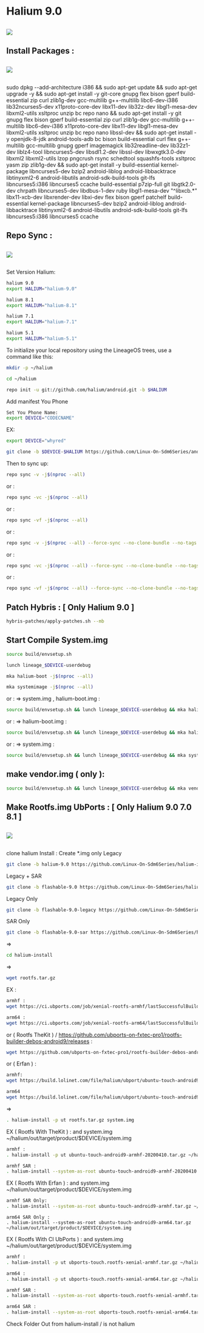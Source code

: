 # Halium 9.0
##

<img src="https://raw.githubusercontent.com/Linux-On-Sdm6Series/Linux_manifest/halium-9.0/halium.png"> 


## Install Packages :

##

<img src="https://raw.githubusercontent.com/Linux-On-Sdm6Series/Linux_manifest/halium-9.0/android.png">

##

sudo dpkg --add-architecture i386 && sudo apt-get update && sudo apt-get upgrade -y && sudo apt-get install -y git-core gnupg flex bison gperf build-essential zip curl zlib1g-dev gcc-multilib g++-multilib libc6-dev-i386 lib32ncurses5-dev x11proto-core-dev libx11-dev lib32z-dev libgl1-mesa-dev libxml2-utils xsltproc unzip bc repo nano && sudo apt-get install -y git gnupg flex bison gperf build-essential zip curl zlib1g-dev gcc-multilib g++-multilib libc6-dev-i386 x11proto-core-dev libx11-dev libgl1-mesa-dev libxml2-utils xsltproc unzip bc repo nano libssl-dev && sudo apt-get install -y openjdk-8-jdk android-tools-adb bc bison build-essential curl flex g++-multilib gcc-multilib gnupg gperf imagemagick lib32readline-dev lib32z1-dev liblz4-tool libncurses5-dev libsdl1.2-dev libssl-dev libwxgtk3.0-dev libxml2 libxml2-utils lzop pngcrush rsync schedtool squashfs-tools xsltproc yasm zip zlib1g-dev && sudo apt-get install -y build-essential kernel-package libncurses5-dev bzip2 android-liblog android-libbacktrace libtinyxml2-6 android-libutils android-sdk-build-tools git-lfs libncurses5:i386 libncurses5 ccache build-essential p7zip-full git libgtk2.0-dev chrpath libncurses5-dev libdbus-1-dev ruby libgl1-mesa-dev "^libxcb.*" libx11-xcb-dev libxrender-dev libxi-dev flex bison gperf patchelf build-essential kernel-package libncurses5-dev bzip2 android-liblog android-libbacktrace libtinyxml2-6 android-libutils android-sdk-build-tools git-lfs libncurses5:i386 libncurses5 ccache

## Repo Sync :

##

<img src="https://raw.githubusercontent.com/Linux-On-Sdm6Series/Linux_manifest/halium-9.0/LineageOS.png"> 

##
Set Version Halium:
```bash
halium 9.0
export HALIUM="halium-9.0"

halium 8.1
export HALIUM="halium-8.1"

halium 7.1
export HALIUM="halium-7.1"

halium 5.1
export HALIUM="halium-5.1"
```
To initialize your local repository using the LineageOS trees, use a command like this:
```bash
mkdir -p ~/halium
```
```bash
cd ~/halium
```
```bash
repo init -u git://github.com/halium/android.git -b $HALIUM
```
Add manifest You Phone
```bash
Set You Phone Name:
export DEVICE="CODECNAME"
```
EX:
```bash
export DEVICE="whyred"
```
```bash
git clone -b $DEVICE-$HALIUM https://github.com/Linux-On-Sdm6Series/android.git .repo/local_manifests
```
Then to sync up:
```bash
repo sync -v -j$(nproc --all)
```
or :
```bash
repo sync -vc -j$(nproc --all)
```
or :
```bash
repo sync -vf -j$(nproc --all)
```
or :
```bash
repo sync -v -j$(nproc --all) --force-sync --no-clone-bundle --no-tags
```
or :
```bash
repo sync -vc -j$(nproc --all) --force-sync --no-clone-bundle --no-tags
```
or :
```bash
repo sync -vf -j$(nproc --all) --force-sync --no-clone-bundle --no-tags
```

## Patch Hybris : [ Only Halium 9.0 ]
```bash
hybris-patches/apply-patches.sh --mb
```

## Start Compile System.img
```bash
source build/envsetup.sh
```
```bash
lunch lineage_$DEVICE-userdebug
```
```bash
mka halium-boot -j$(nproc --all)
```
```bash
mka systemimage -j$(nproc --all)
```
or : => system.img , halium-boot.img :
```bash
source build/envsetup.sh && lunch lineage_$DEVICE-userdebug && mka halium-boot -j$(nproc --all) && mka systemimage -j$(nproc --all)
```
or : => halium-boot.img :
```bash
source build/envsetup.sh && lunch lineage_$DEVICE-userdebug && mka halium-boot -j$(nproc --all)
```
or : => system.img :
```bash
source build/envsetup.sh && lunch lineage_$DEVICE-userdebug && mka systemimage -j$(nproc --all)
```
## make vendor.img ( only ):
```bash
source build/envsetup.sh && lunch lineage_$DEVICE-userdebug && mka vendorimage -j$(nproc --all)
```
## Make Rootfs.img UbPorts : [ Only Halium 9.0 7.0 8.1 ]

##

<img src="https://raw.githubusercontent.com/Linux-On-Sdm6Series/Linux_manifest/halium-9.0/ubports.png"> 

##

clone halium Install :
Create *.img only Legacy
```bash
git clone -b halium-9.0 https://github.com/Linux-On-Sdm6Series/halium-install.git halium-install
```
Legacy + SAR
```bash
git clone -b flashable-9.0 https://github.com/Linux-On-Sdm6Series/halium-install.git halium-install
```
Legacy Only
```bash
git clone -b flashable-9.0-legacy https://github.com/Linux-On-Sdm6Series/halium-install.git halium-install
```
SAR Only
```bash
git clone -b flashable-9.0-sar https://github.com/Linux-On-Sdm6Series/halium-install.git halium-install
```
=>
```bash
cd halium-install
```
=> 
```bash
wget rootfs.tar.gz 
```
EX :
```bash
armhf :
wget https://ci.ubports.com/job/xenial-rootfs-armhf/lastSuccessfulBuild/artifact/out/ubports-touch.rootfs-xenial-armhf.tar.gz
```
```bash
arm64 :
wget https://ci.ubports.com/job/xenial-rootfs-arm64/lastSuccessfulBuild/artifact/out/ubports-touch.rootfs-xenial-arm64.tar.gz
```
or ( Rootfs TheKit ) / https://github.com/ubports-on-fxtec-pro1/rootfs-builder-debos-android9/releases :
```bash
wget https://github.com/ubports-on-fxtec-pro1/rootfs-builder-debos-android9/releases/download/2020-04-10/ubuntu-touch-android9-armhf-20200410.tar.gz
```
or ( Erfan ) :
```bash
armhf:
wget https://build.lolinet.com/file/halium/ubport/ubuntu-touch-android9-armhf.tar.gz
```
```bash
arm64
wget https://build.lolinet.com/file/halium/ubport/ubuntu-touch-android9-arm64.tar.gz
```
=>
```bash
. halium-install -p ut rootfs.tar.gz system.img
```
EX ( Rootfs With TheKit ) : 
and system.img ~/halium/out/target/product/$DEVICE/system.img
```bash
armhf :
. halium-install -p ut ubuntu-touch-android9-armhf-20200410.tar.gz ~/halium/out/target/product/$DEVICE/system.img
```
```bash
armhf SAR :
. halium-install --system-as-root ubuntu-touch-android9-armhf-20200410.tar.gz ~/halium/out/target/product/$DEVICE/system.img
```
EX ( Rootfs With Erfan ) :
and system.img ~/halium/out/target/product/$DEVICE/system.img
```bash
armhf SAR Only:
. halium-install --system-as-root ubuntu-touch-android9-armhf.tar.gz ~/halium/out/target/product/$DEVICE/system.img
```
```
arm64 SAR Only :
. halium-install --system-as-root ubuntu-touch-android9-arm64.tar.gz ~/halium/out/target/product/$DEVICE/system.img
```
EX ( Rootfs With CI UbPorts ) :
and system.img ~/halium/out/target/product/$DEVICE/system.img
```bash
armhf :
. halium-install -p ut ubports-touch.rootfs-xenial-armhf.tar.gz ~/halium/out/target/product/$DEVICE/system.img
```
```bash
arm64 :
. halium-install -p ut ubports-touch.rootfs-xenial-arm64.tar.gz ~/halium/out/target/product/$DEVICE/system.img
```
```bash
armhf SAR :
. halium-install --system-as-root ubports-touch.rootfs-xenial-armhf.tar.gz ~/halium/out/target/product/$DEVICE/system.img
```
```bash
arm64 SAR :
. halium-install --system-as-root ubports-touch.rootfs-xenial-arm64.tar.gz ~/halium/out/target/product/$DEVICE/system.img
```

Check Folder Out from halium-install / is not halium

